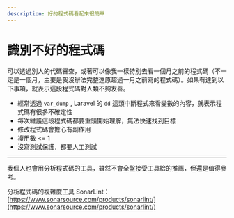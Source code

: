 ```yaml
---
description: 好的程式碼看起來很簡單
---
```


# 識別不好的程式碼

可以透過別人的代碼審查，或著可以像我一樣特別去看一個月之前的程式碼（不一定是一個月，主要是我沒辦法完整還原超過一月之前寫的程式碼）。如果有達到以下事項，就表示這段程式碼對人類不夠友善。

* 經常透過 `var_dump` , Laravel 的 `dd` 這類中斷程式來看變數的內容，就表示程式碼有很多不確定性
* 每次維護這段程式碼都要重頭開始理解，無法快速找到目標
* 修改程式碼會擔心有副作用
* 複用數 <= 1
* 沒寫測試保護，都要人工測試

***

我個人也會用分析程式碼的工具，雖然不會全盤接受工具給的推薦，但還是值得參考。

分析程式碼的複雜度工具 SonarLint：[https://www.sonarsource.com/products/sonarlint/](https://www.sonarsource.com/products/sonarlint/)
